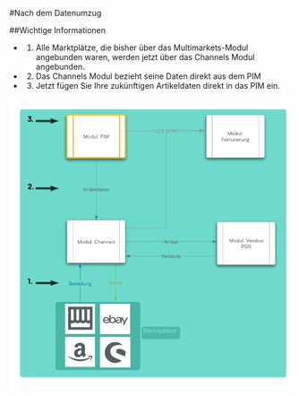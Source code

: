 #Nach dem Datenumzug

##Wichtige Informationen

* 1. Alle Marktplätze, die bisher über das Multimarkets-Modul angebunden waren, werden jetzt über das Channels Modul angebunden.

* 2. Das Channels Modul bezieht seine Daten direkt aus dem PIM

* 3. Jetzt fügen Sie Ihre zukünftigen Artikeldaten direkt in das PIM ein.

![NachDatenumzug](/assets/NachDatenumzug.png)
